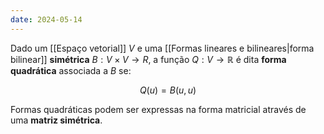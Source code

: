 ```yaml
---
date: 2024-05-14
---
```


Dado um [[Espaço vetorial]] $V$ e uma [[Formas lineares e bilineares|forma bilinear]] **simétrica** $B: V \times V \to R$, a função $Q: V \to \mathbb{R}$ é dita **forma quadrática** associada a $B$ se:

$$Q(u) = B(u, u)$$

Formas quadráticas podem ser expressas na forma matricial através de uma **matriz simétrica**.